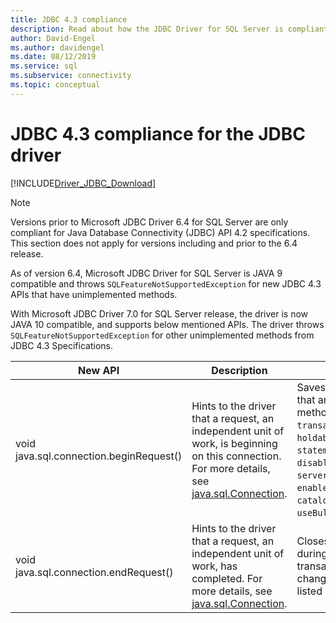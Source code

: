 ```yaml
---
title: JDBC 4.3 compliance
description: Read about how the JDBC Driver for SQL Server is compliant with the JDBC 4.3 specification.
author: David-Engel
ms.author: davidengel
ms.date: 08/12/2019
ms.service: sql
ms.subservice: connectivity
ms.topic: conceptual
---
```

# JDBC 4.3 compliance for the JDBC driver

[!INCLUDE[Driver_JDBC_Download](../../includes/driver_jdbc_download.md)]

> [!NOTE]
> Versions prior to Microsoft JDBC Driver 6.4 for SQL Server are only compliant for Java Database Connectivity (JDBC) API 4.2 specifications. This section does not apply for versions including and prior to the 6.4 release.

As of version 6.4, Microsoft JDBC Driver for SQL Server is JAVA 9 compatible and throws  `SQLFeatureNotSupportedException` for new JDBC 4.3 APIs that have unimplemented methods.

With Microsoft JDBC Driver 7.0 for SQL Server release, the driver is now JAVA 10 compatible, and supports below mentioned APIs. The driver throws `SQLFeatureNotSupportedException` for other unimplemented methods from JDBC 4.3 Specifications.

|New API|Description|Noteworthy Implementation|
|-----------------|-----------------|-------------------------------|
|void java.sql.connection.beginRequest()|Hints to the driver that a request, an independent unit of work, is beginning on this connection. For more details, see [java.sql.Connection](https://docs.oracle.com/javase/9/docs/api/java/sql/Connection.html#beginRequest--).|Saves the values of the connection fields that are modifiable through public API methods: `databaseAutoCommitMode`, `transactionIsolationLevel`, `networkTimeout`, `holdability`, `sendTimeAsDatetime`, `statementPoolingCacheSize`, `disableStatementPooling`, `serverPreparedStatementDiscardThreshold`, `enablePrepareOnFirstPreparedStatementCall`, `catalogName`, `sqlWarnings`, `useBulkCopyForBatchInsert`.|
|void java.sql.connection.endRequest()|Hints to the driver that a request, an independent unit of work, has completed. For more details, see [java.sql.Connection](https://docs.oracle.com/javase/9/docs/api/java/sql/Connection.html#endRequest--).|Closes the statements that are created during the work unit and rolls back any open transactions. The method also reverts the changes to the connection fields that are listed above.|
